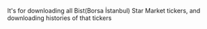 It's for downloading all Bist(Borsa İstanbul) Star Market tickers, and downloading histories of that tickers
